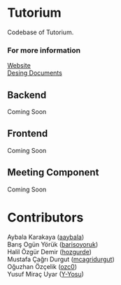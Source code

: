# Tutorium
Codebase of Tutorium.

### For more information
[Website](https://thetutorium.github.io)  
[Desing Documents](https://github.com/TheTutorium/TheTutorium.github.io/blob/main/documents)

## Backend
Coming Soon

## Frontend
Coming Soon

## Meeting Component
Coming Soon

# Contributors
Aybala Karakaya ([aaybala](http://github.com/aaybala)) <br />
Barış Ogün Yörük ([barisoyoruk](http://github.com/barisoyoruk)) <br />
Halil Özgür Demir ([hozgurde](http://github.com/hozgurde)) <br />
Mustafa Çağrı Durgut ([mcagridurgut](http://github.com/mcagridurgut)) <br />
Oğuzhan Özçelik ([ozc0](http://github.com/ozc0)) <br />
Yusuf Miraç Uyar ([Y-Yosu](http://github.com/Y-Yosu)) <br />
